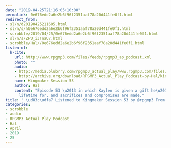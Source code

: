 ```yaml
---
date: "2019-04-25T21:16:05+10:00"
permalink: 0e676edd2a6e2b6f96f2351aaf78a20d441fe0f1.html
redirect_from:
- sl/n/d20190425211605.html
- sl/n/s/h0e676edd2a6e2b6f96f2351aaf78a20d441fe0f1.html
- scrobble/2019/04/25/0e676edd2a6e2b6f96f2351aaf78a20d441fe0f1.html
- sl/n/s/ZPU_iJTnaU7.html
- scrobble/Hal//0e676edd2a6e2b6f96f2351aaf78a20d441fe0f1.html
listen-of:
  h-cite:
    url: http://www.rpgmp3.com/files/feeds/rpgmp3_ap_podcast.xml
    photo: ""
    audio:
    - http://media.blubrry.com/rpgmp3_actual_play/www.rpgmp3.com/files/game_recordings/Sugar_Fuelled_Gamers/kingmaker_session_53.mp3
    - http://archive.org/download/RPGMP3_Actual_Play_Podcast-by-Hal/kingmaker_session_53.mp3
    name: Kingmaker Session 53
    author: Hal
    content: "Episode 53 \u2013 in which Kaylen is given a gift he\u2019s waited a
      lifetime for, and sacrifices and compromises are made."
title: ' \ud83c\udfa7 Listened to Kingmaker Session 53 by @rpgmp3 From #RPGMP3ActualPlayPodcast'
categories:
- scrobble
- audio
- RPGMP3 Actual Play Podcast
- Hal
- April
- 2019
- 25
---
```

